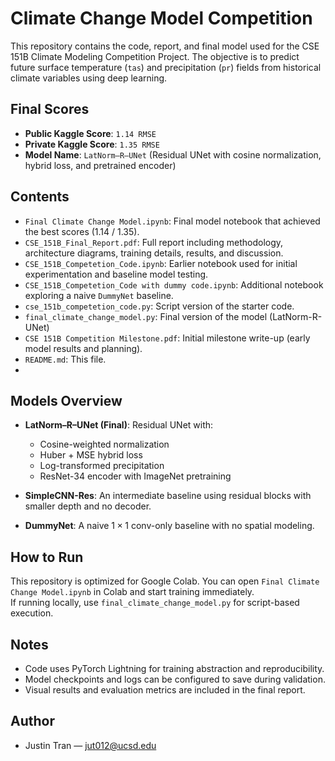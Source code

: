 # Climate Change Model Competition

This repository contains the code, report, and final model used for the CSE 151B Climate Modeling Competition Project. The objective is to predict future surface temperature (`tas`) and precipitation (`pr`) fields from historical climate variables using deep learning.

##  Final Scores

- **Public Kaggle Score**: `1.14 RMSE`
- **Private Kaggle Score**: `1.35 RMSE`
- **Model Name**: `LatNorm–R–UNet` (Residual UNet with cosine normalization, hybrid loss, and pretrained encoder)

##  Contents

- `Final Climate Change Model.ipynb`: Final model notebook that achieved the best scores (1.14 / 1.35).
- `CSE_151B_Final_Report.pdf`: Full report including methodology, architecture diagrams, training details, results, and discussion.
- `CSE_151B_Competetion_Code.ipynb`: Earlier notebook used for initial experimentation and baseline model testing.
- `CSE_151B_Competetion_Code with dummy code.ipynb`: Additional notebook exploring a naive `DummyNet` baseline.
- `cse_151b_competetion_code.py`: Script version of the starter code.
- `final_climate_change_model.py`: Final version of the model (LatNorm-R-UNet)
- `CSE 151B Competition Milestone.pdf`: Initial milestone write-up (early model results and planning).
- `README.md`: This file.
- 
##  Models Overview

- **LatNorm–R–UNet (Final)**: Residual UNet with:
  - Cosine-weighted normalization
  - Huber + MSE hybrid loss
  - Log-transformed precipitation
  - ResNet-34 encoder with ImageNet pretraining

- **SimpleCNN-Res**: An intermediate baseline using residual blocks with smaller depth and no decoder.

- **DummyNet**: A naive $1\times1$ conv-only baseline with no spatial modeling.

##  How to Run

This repository is optimized for Google Colab. You can open `Final Climate Change Model.ipynb` in Colab and start training immediately.  
If running locally, use `final_climate_change_model.py` for script-based execution.

##  Notes

- Code uses PyTorch Lightning for training abstraction and reproducibility.
- Model checkpoints and logs can be configured to save during validation.
- Visual results and evaluation metrics are included in the final report.

##  Author

- Justin Tran — [jut012@ucsd.edu](mailto:jut012@ucsd.edu)

